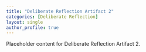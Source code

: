 ```yaml
---
title: "Deliberate Reflection Artifact 2"
categories: [Deliberate Reflection]
layout: single
author_profile: true
---
```

Placeholder content for Deliberate Reflection Artifact 2.
